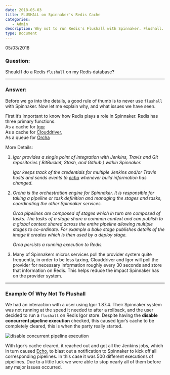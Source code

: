 ```yaml
---
date: 2018-05-03
title: FLUSHALL on Spinnaker's Redis Cache
categories:
   - Admin
description: Why not to run Redis's Flushall with Spinnaker. Flushall. Redis.
type: Document
---
```

05/03/2018

### Question:
Should I do a Redis `flushall` on my Redis database?

***

### Answer:
Before we go into the details, a good rule of thumb is to never use `flushall` with Spinnaker. Now let me explain why, and what issues we have seen. 

First it’s important to know how Redis plays a role in Spinnaker. Redis has three primary functions. <br/>
As a cache for [Igor](https://github.com/spinnaker/igor)<br/>
As a cache for [Clouddriver.](https://github.com/spinnaker/clouddriver) <br/>
As a queue for [Orcha](https://github.com/spinnaker/orca)<br/>

More Details:
1. *Igor provides a single point of integration with Jenkins, Travis and Git repositories ( BitBucket, Stash, and Github ) within Spinnaker.* 

    *Igor keeps track of the credentials for multiple Jenkins and/or Travis hosts and sends events to [echo](https://github.com/spinnaker/echo) whenever build information has changed.*

2. *Orcha is the orchestration engine for Spinnaker. It is responsible for taking a pipeline or task definition and managing the stages and tasks, coordinating the other Spinnaker services.*

    *Orca pipelines are composed of stages which in turn are composed of tasks. The tasks of a stage share a common context and can publish to a global context shared across the entire pipeline allowing multiple stages to co-ordinate. For example a bake stage publishes details of the image it creates which is then used by a deploy stage.*

    *Orca persists a running execution to Redis.*

3. Many of Spinnakers micros services poll the provider system quite frequently, in order to be less taxing, Clouddriver and Igor will poll the provider for necessary information roughly every 30 seconds and store that information on Redis. This helps reduce the impact Spinnaker has on the provider system.

***

### Example Of Why Not To Flushall
We had an interaction with a user using Igor 1.87.4. Their Spinnaker system was not running at the speed it needed to after a rollback, and the user decided to run a `flushall` on Redis Igor store.  Despite having the __disable concurrent pipeline execution__ checked, this caused Igor’s cache to be completely cleared, this is when the party really started. 

![disable concurrent pipeline execution](https://dha4w82d62smt.cloudfront.net/items/3f351d263V1y3K0I2Q3c/Image%202018-05-03%20at%209.22.21%20AM.png?X-CloudApp-Visitor-Id=3010088&v=a4b4b608)

With Igor’s cache cleared, it reached out and got all the Jenkins jobs, which in turn caused [Echo](https://github.com/spinnaker/echo), to blast out a notification to Spinnaker to kick off all corresponding pipelines. In this case it was 500 different executions of pipelines.  Due to a little luck we were able to stop nearly all of them before any major issues occurred.
